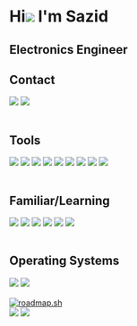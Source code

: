 Hi![](https://user-images.githubusercontent.com/18350557/176309783-0785949b-9127-417c-8b55-ab5a4333674e.gif) I'm Sazid
=============================================================================================================================
Electronics Engineer 
-----------
<div align="left">
        <h2>Contact</h2>
        <div>
        <a href="https://discord.com/users/331727377019437056"><img src="https://img.shields.io/badge/Discord-5865F2?logo=discord&logoColor=fff&style=for-the-badge"/></a>
        <a href="mailto:sazidm@proton.me"><img src="https://img.shields.io/badge/ProtonMail-8B89CC?style=for-the-badge&logo=protonmail&logoColor=white"/></a>
        </div>
        <br>
        <h2>Tools</h2>
        <div>
            <img src="https://img.shields.io/badge/python-3670A0?style=for-the-badge&logo=python&logoColor=ffdd54"/>
            <!--<img src="https://img.shields.io/badge/Matplotlib-%23ffffff.svg?style=for-the-badge&logo=Matplotlib&logoColor=black"/>
            <img src="https://img.shields.io/badge/numpy-%23013243.svg?style=for-the-badge&logo=numpy&logoColor=white"/>
                <img src= "https://img.shields.io/badge/Octave%2FMATLAB-black?style=for-the-badge&logo=octave&link=https%3A%2F%2Fwww.mathworks.com%2Fproducts%2Fmatlab.html"/>
            <img src="https://img.shields.io/badge/pandas-%23150458.svg?style=for-the-badge&logo=pandas&logoColor=white"/>
            <img src="https://img.shields.io/badge/scikit--learn-%23F7931E.svg?style=for-the-badge&logo=scikit-learn&logoColor=white"/>-->
            <img src="https://img.shields.io/badge/c-%2300599C.svg?style=for-the-badge&logo=c&logoColor=white"/>
            <img src="https://img.shields.io/badge/c++-%2300599C.svg?style=for-the-badge&logo=c%2B%2B&logoColor=white"/>
            <img src= "https://img.shields.io/badge/Lua-2C2D72?style=for-the-badge&logo=lua&logoColor=white"/>
            <img src="https://img.shields.io/badge/TensorFlow-%23FF6F00.svg?style=for-the-badge&logo=TensorFlow&logoColor=white"/>
            <img src="https://img.shields.io/badge/Keras-%23D00000.svg?style=for-the-badge&logo=Keras&logoColor=white"/>
            <img src="https://img.shields.io/badge/git-%23F05033.svg?style=for-the-badge&logo=git&logoColor=white"/>
            <img src="https://img.shields.io/badge/Arduino-00979D?style=for-the-badge&logo=Arduino&logoColor=white" />
            <img src="https://img.shields.io/badge/bash_script-%23121011.svg?style=for-the-badge&logo=gnu-bash&logoColor=white"/>    
        </div>
        <br>
        <h2>Familiar/Learning</h2>
        <div>
            <img src="https://img.shields.io/badge/html5-%23E34F26.svg?style=for-the-badge&logo=html5&logoColor=white"/>
            <img src="https://img.shields.io/badge/css3-%231572B6.svg?style=for-the-badge&logo=css3&logoColor=white"/>
            <img src="https://img.shields.io/badge/javascript-%23323330.svg?style=for-the-badge&logo=javascript&logoColor=%23F7DF1E"/>
            <img src="https://img.shields.io/badge/go-%2300ADD8.svg?style=for-the-badge&logo=go&logoColor=white"/>
            <img src="https://img.shields.io/badge/docker-%230db7ed.svg?style=for-the-badge&logo=docker&logoColor=white"/>
            <img src="https://img.shields.io/badge/postgres-%23316192.svg?style=for-the-badge&logo=postgresql&logoColor=white"/>
            <!--<img src="https://img.shields.io/badge/Flutter-02569B?style=for-the-badge&logo=flutter&logoColor=white"/>
            <img src="https://img.shields.io/badge/Dart-0175C2?style=for-the-badge&logo=dart&logoColor=white"/>
            <img src="https://img.shields.io/badge/mysql-%2300f.svg?style=for-the-badge&logo=mysql&logoColor=white"/>
            -->
        </div>
        <br>
        <h2>Operating Systems</h2>
        <div>
            <img src="https://img.shields.io/badge/Pop!_OS-48B9C7?style=for-the-badge&logo=Pop!_OS&logoColor=white"/>
            <img src="https://img.shields.io/badge/Android-3DDC84?style=for-the-badge&logo=android&logoColor=white"/>
        </div>
        <br>
        <div>
                <a href="https://roadmap.sh"><img src="https://roadmap.sh/card/tall/6776b64070129741a8c96582?variant=dark&roadmaps=golang" alt="roadmap.sh"/></a>
                <br>
                <img src="https://github-readme-stats.vercel.app/api?username=schlafer&theme=tokyonight&show_icons=true&hide_border=true&count_private=true"/> 
                <img src="https://github-readme-stats.vercel.app/api/top-langs/?username=schlafer&theme=tokyonight&show_icons=true&hide_border=true&layout=compact"/>
        </div>

        
